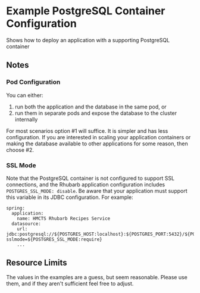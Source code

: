 # Example PostgreSQL Container Configuration
Shows how to deploy an application with a supporting PostgreSQL container

## Notes
### Pod Configuration
You can either:
1. run both the application and the database in the same pod, or
2. run them in separate pods and expose the database to the cluster internally

For most scenarios option #1 will suffice. It is simpler and has less configuration.  If you are interested in scaling your application containers or making the database available to other applications for some reason, then choose #2.

### SSL Mode
Note that the PostgreSQL container is not configured to support SSL connections, and the Rhubarb application configuration includes `POSTGRES_SSL_MODE: disable`.  Be aware that your application must support this variable in its JDBC configuration.  For example:
```
spring:
  application:
    name: HMCTS Rhubarb Recipes Service
  datasource:
    url: jdbc:postgresql://${POSTGRES_HOST:localhost}:${POSTGRES_PORT:5432}/${POSTGRES_DATABASE}?sslmode=${POSTGRES_SSL_MODE:require}
    ...
```

## Resource Limits
The values in the examples are a guess, but seem reasonable.  Please use them, and if they aren't sufficient feel free to adjust.
